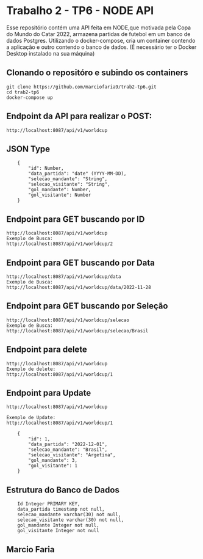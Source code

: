 # Trabalho 2 - TP6 - NODE API
Esse repositório contém uma API feita em NODE,que motivada pela Copa do Mundo do Catar 2022, armazena partidas de futebol em um banco de dados Postgres.
Utilizando o docker-compose, cria um container contendo a aplicação e outro contendo o banco de dados.
(É necessário ter o Docker Desktop instalado na sua máquina)


## Clonando o repositóro e subindo os containers
```
git clone https://github.com/marciofaria9/trab2-tp6.git
cd trab2-tp6
docker-compose up
```

## Endpoint da API para realizar o POST:
```
http://localhost:8087/api/v1/worldcup
```

## JSON Type
```
    {
        "id": Number,
        "data_partida": "date" (YYYY-MM-DD),
        "selecao_mandante": "String",
        "selecao_visitante": "String",
        "gol_mandante": Number,
        "gol_visitante": Number
    }
```  

## Endpoint para GET buscando por ID
``` 
http://localhost:8087/api/v1/worldcup
Exemplo de Busca:
http://localhost:8087/api/v1/worldcup/2
``` 

## Endpoint para GET buscando por Data
``` 
http://localhost:8087/api/v1/worldcup/data
Exemplo de Busca:
http://localhost:8087/api/v1/worldcup/data/2022-11-28
``` 

## Endpoint para GET buscando por Seleção
``` 
http://localhost:8087/api/v1/worldcup/selecao
Exemplo de Busca:
http://localhost:8087/api/v1/worldcup/selecao/Brasil
``` 

## Endpoint para delete
``` 
http://localhost:8087/api/v1/worldcup
Exemplo de delete:
http://localhost:8087/api/v1/worldcup/1
``` 

## Endpoint para Update

``` 
http://localhost:8087/api/v1/worldcup

Exemplo de Update:
http://localhost:8087/api/v1/worldcup/1

    {
        "id": 1,
        "data_partida": "2022-12-01",
        "selecao_mandante": "Brasil",
        "selecao_visitante": "Argetina",
        "gol_mandante": 3,
        "gol_visitante": 1
    }

``` 

## Estrutura do Banco de Dados

``` 
    Id Integer PRIMARY KEY,
    data_partida timestamp not null,
    selecao_mandante varchar(30) not null,
    selecao_visitante varchar(30) not null,
    gol_mandante Integer not null,
    gol_visitante Integer not null
``` 

## Marcio Faria

    
